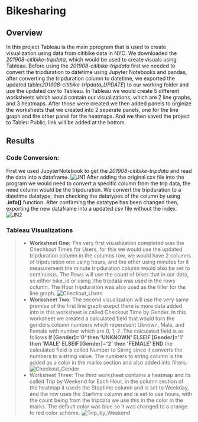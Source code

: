 # Bikesharing

## Overview
In this project Tableau is the main pprogram that is used to create visualization using data from citibike data in NYC. We downloaded the *201908-citibike-tripdata*, which would be used to create visuals using Tableau. Before using the *201908-citibike-tripdata* first we needed to convert the tripduration to datetime using Jupyter Notebooks and pandas, after converting the tripduration column to datetime, we exported the updated table(*201908-citibike-tripdata_UPDATE*) to our working folder and use the updated csv to Tableau. In Tableau we would create 5 different worksheets which would contain our visualizations, which are 2 line graphs, and 3 heatmaps. After those were created we then added panels to orginize the worksheets that we created into 2 seperate panels, one for the line graph and the other panel for the heatmaps. And we then saved the project to Tableu Public, link will be added at the bottom.
## Results
### Code Conversion:
First we used JupyterNotebook to get the *201908-citibike-tripdata* and read the data into a dataframe.
![JN1](https://user-images.githubusercontent.com/97326526/172066630-701bc583-fe0d-4413-ba28-46accec499a1.JPG)
After adding the original csv file into the program we would need to convert a specific column from the trip data, the need column would be the tripduration. We convert the tripduration to a datetime datatype, then checking the datatypes of the column by using **.info()** function. After confirming the datatype has been changed then, exporting the new dataframe into a updated csv file without the index.
![JN2](https://user-images.githubusercontent.com/97326526/172066775-583c4aab-2ee2-46a9-a8e7-88538dcaed27.JPG)
### Tableau Visualizations
> - **Worksheet One:**
The very first visualization completed was the Chechkout Times for Users, for this we would use the updated tripduration column in the columns row, we would have 2 columns of tripduration one using hours, and the other using minutes for it measurement the minute tripduration column would also be set to continuous. The Rows will use the count of bikes that in our data, so either bike_id or using )the tripdata was used in the rows column. The Hour tripduration was also used as the filter for the line graph.
![Checkout_Users](https://user-images.githubusercontent.com/97326526/172067174-8ada5abc-cfdc-4d8e-b977-198091cbde79.JPG)
> - **Worksheet Two:**
> The second visualization will use the very same premise of the first line graph exepct there is more data added into in this worksheet is called Checkout Time by Gender. In this worksheet we created a calculated field that would turn the genders column numbers which reperesent Uknown, Male, and Female with number which are 0, 1, 2. The calculated field is as follows **If [Gender]='0' then 'UNKNOWN' ELSEIF [Gender]='1' then 'MALE' ELSEIF [Gender]='2' then 'FEMALE' END** the calculated field is called Number to String since it converts the numbers to a string value. The numbers to string column is the added as a color in the marks section and also added into filters.
![Checkout_Gender](https://user-images.githubusercontent.com/97326526/172067390-68e21a7f-6a00-4350-950d-1c6748491b57.JPG)
> - Worksheet Three:
The third worksheet contains a heatmap and its called Trip by Weekend for Each Hour, in the column section of the heatmap it useds the Stoptime column and is set to Weekday, and the row uses the Startime column and is set to use hours, with the count being from the tripdata we use this in the color in the marks. The default color was blue so it was changed to a orange to red color scheme.
![Trip_by_Weekend](https://user-images.githubusercontent.com/97326526/172067762-5a55e855-2eef-4537-bb93-00d82ab4747c.JPG)
